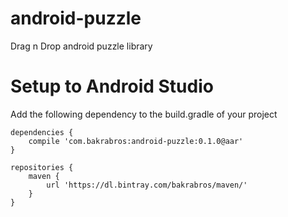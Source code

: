# android-puzzle
Drag n Drop android puzzle library

# Setup to Android Studio

Add the following dependency to the build.gradle of your project

```
dependencies {
    compile 'com.bakrabros:android-puzzle:0.1.0@aar'
}
```

```
repositories {
    maven {
        url 'https://dl.bintray.com/bakrabros/maven/'
    }
}
```
